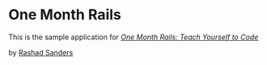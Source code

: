 # One Month Rails

This is the sample application for
[*One Month Rails: Teach Yourself to Code*](http://onemonthrails.com)

by [Rashad Sanders](http://RashadSanders.com)